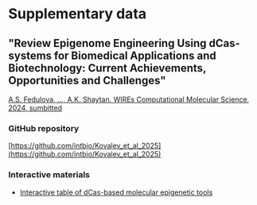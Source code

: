 # Supplementary data
## "Review Epigenome Engineering Using dCas-systems for Biomedical Applications and Biotechnology: Current Achievements, Opportunities and Challenges"
[A.S. Fedulova, ..., A.K. Shaytan. WIREs Computational Molecular Science, 2024, sumbitted](https://wires.onlinelibrary.wiley.com/doi/10.1002/wcms.1728)

### GitHub repository
[https://github.com/intbio/Kovalev_et_al_2025](https://github.com/intbio/Kovalev_et_al_2025)

### Interactive materials
- [Interactive table of dCas-based molecular epigenetic tools](paper_tabel_1)
